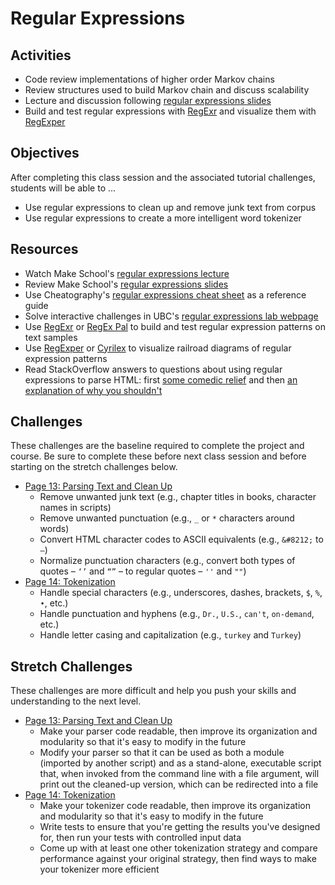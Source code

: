 # Regular Expressions

## Activities
- Code review implementations of higher order Markov chains
- Review structures used to build Markov chain and discuss scalability
- Lecture and discussion following [regular expressions slides]
- Build and test regular expressions with [RegExr] and visualize them with [RegExper]

## Objectives
After completing this class session and the associated tutorial challenges, students will be able to ...
- Use regular expressions to clean up and remove junk text from corpus
- Use regular expressions to create a more intelligent word tokenizer

## Resources
- Watch Make School's [regular expressions lecture]
- Review Make School's [regular expressions slides]
- Use Cheatography's [regular expressions cheat sheet] as a reference guide
- Solve interactive challenges in UBC's [regular expressions lab webpage][UBC regex lab]
- Use [RegExr] or [RegEx Pal] to build and test regular expression patterns on text samples
- Use [RegExper] or [Cyrilex] to visualize railroad diagrams of regular expression patterns
- Read StackOverflow answers to questions about using regular expressions to parse HTML: first [some comedic relief][SO match HTML tags] and then [an explanation of why you shouldn't][SO why not HTML]

## Challenges
These challenges are the baseline required to complete the project and course.
Be sure to complete these before next class session and before starting on the stretch challenges below.
- [Page 13: Parsing Text and Clean Up]
    - Remove unwanted junk text (e.g., chapter titles in books, character names in scripts)
    - Remove unwanted punctuation (e.g., `_` or `*` characters around words)
    - Convert HTML character codes to ASCII equivalents (e.g., `&#8212;` to `—`)
    - Normalize punctuation characters (e.g., convert both types of quotes – `‘’` and `“”` – to regular quotes – `''` and `""`)
- [Page 14: Tokenization]
    - Handle special characters (e.g., underscores, dashes, brackets, `$`, `%`, `•`, etc.)
    - Handle punctuation and hyphens (e.g., `Dr.`, `U.S.`, `can't`, `on-demand`, etc.)
    - Handle letter casing and capitalization (e.g., `turkey` and `Turkey`)

## Stretch Challenges
These challenges are more difficult and help you push your skills and understanding to the next level.
- [Page 13: Parsing Text and Clean Up]
    - Make your parser code readable, then improve its organization and modularity so that it's easy to modify in the future
    - Modify your parser so that it can be used as both a module (imported by another script) and as a stand-alone, executable script that, when invoked from the command line with a file argument, will print out the cleaned-up version, which can be redirected into a file
- [Page 14: Tokenization]
    - Make your tokenizer code readable, then improve its organization and modularity so that it's easy to modify in the future
    - Write tests to ensure that you're getting the results you've designed for, then run your tests with controlled input data
    - Come up with at least one other tokenization strategy and compare performance against your original strategy, then find ways to make your tokenizer more efficient


[regular expressions lecture]: https://www.youtube.com/watch?v=roUtBDH3Obc
[regular expressions slides]: https://github.com/Make-School-Courses/CS-1.2-Intro-Data-Structures/blob/master/Slides/RegularExpressions.pdf
[regular expressions cheat sheet]: https://www.cheatography.com/davechild/cheat-sheets/regular-expressions/
[UBC regex lab]: http://www.ugrad.cs.ubc.ca/~cs121/2015W1/Labs/Lab8/lab8.html
[RegExr]: https://regexr.com/
[RegEx Pal]: https://www.regexpal.com/
[RegExper]: https://regexper.com/
[Cyrilex]: https://extendsclass.com/regex-tester.html
[SO match HTML tags]: http://stackoverflow.com/questions/1732348/regex-match-open-tags-except-xhtml-self-contained-tags
[SO why not HTML]: http://stackoverflow.com/questions/590747/using-regular-expressions-to-parse-html-why-not

[Page 13: Parsing Text and Clean Up]: https://www.makeschool.com/academy/tutorial/tweet-generator-data-structures-probability-with-python/parsing-text-and-clean-up-969fe44d-6090-45d0-be85-c12e75cbade6
[Page 14: Tokenization]: https://www.makeschool.com/academy/tutorial/tweet-generator-data-structures-probability-with-python/tokenization-551b78bf-22a5-4c32-8a33-0b5f9e93a0e1
